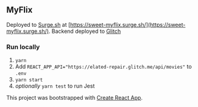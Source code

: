 ## MyFlix
Deployed to [Surge.sh](http://surge.sh/) at [https://sweet-myflix.surge.sh/](https://sweet-myflix.surge.sh/). Backend deployed to [Glitch](https://glitch.com/)

### Run locally

1. `yarn`
2. Add `REACT_APP_API="https://elated-repair.glitch.me/api/movies"` to `.env`
3. `yarn start`
4. _optionally_ `yarn test` to run Jest

This project was bootstrapped with [Create React App](https://github.com/facebookincubator/create-react-app).
